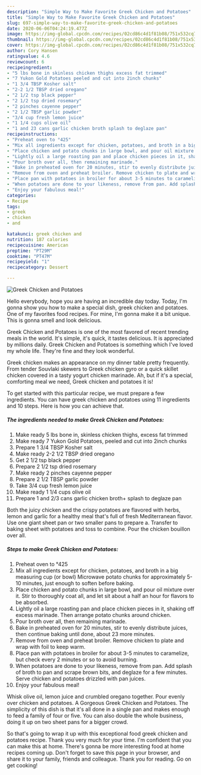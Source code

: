 ```yaml
---
description: "Simple Way to Make Favorite Greek Chicken and Potatoes"
title: "Simple Way to Make Favorite Greek Chicken and Potatoes"
slug: 697-simple-way-to-make-favorite-greek-chicken-and-potatoes
date: 2020-06-06T04:24:19.477Z
image: https://img-global.cpcdn.com/recipes/02cd86c4d1f81b08/751x532cq70/greek-chicken-and-potatoes-recipe-main-photo.jpg
thumbnail: https://img-global.cpcdn.com/recipes/02cd86c4d1f81b08/751x532cq70/greek-chicken-and-potatoes-recipe-main-photo.jpg
cover: https://img-global.cpcdn.com/recipes/02cd86c4d1f81b08/751x532cq70/greek-chicken-and-potatoes-recipe-main-photo.jpg
author: Cory Hansen
ratingvalue: 4.6
reviewcount: 6
recipeingredient:
- "5 lbs bone in skinless chicken thighs excess fat trimmed"
- "7 Yukon Gold Potatoes peeled and cut into 2inch chunks"
- "1 3/4 TBSP Kosher salt"
- "2-2 1/2 TBSP dried oregano"
- "2 1/2 tsp black pepper"
- "2 1/2 tsp dried rosemary"
- "2 pinches cayenne pepper"
- "2 1/2 TBSP garlic powder"
- "3/4 cup fresh lemon juice"
- "1 1/4 cups olive oil"
- "1 and 23 cans garlic chicken broth splash to deglaze pan"
recipeinstructions:
- "Preheat oven to °425"
- "Mix all ingredients except for chicken, potatoes, and broth in a big measuring cup (or bowl) Microwave potato chunks for approximately 5-10 minutes, just enough to soften before baking."
- "Place chicken and potato chunks in large bowl, and pour oil mixture over it. Stir to thoroughly coat all, and let sit about a half an hour for flavors to be absorbed."
- "Lightly oil a large roasting pan and place chicken pieces in it, shaking off excess marinade. Then arrange potato chunks around chicken."
- "Pour broth over all, then remaining marinade."
- "Bake in preheated oven for 20 minutes, stir to evenly distribute juices, then continue baking until done, about 23 more minutes."
- "Remove from oven and preheat broiler. Remove chicken to plate and wrap with foil to keep warm."
- "Place pan with potatoes in broiler for about 3-5 minutes to caramelize, but check every 2 minutes or so to avoid burning."
- "When potatoes are done to your likeness, remove from pan. Add splash of broth to pan and scrape brown bits, and deglaze for a few minutes. Serve chicken and potatoes drizzled with pan juices."
- "Enjoy your fabulous meal!"
categories:
- Recipe
tags:
- greek
- chicken
- and

katakunci: greek chicken and 
nutrition: 187 calories
recipecuisine: American
preptime: "PT29M"
cooktime: "PT47M"
recipeyield: "1"
recipecategory: Dessert

---
```



![Greek Chicken and Potatoes](https://img-global.cpcdn.com/recipes/02cd86c4d1f81b08/751x532cq70/greek-chicken-and-potatoes-recipe-main-photo.jpg)

Hello everybody, hope you are having an incredible day today. Today, I'm gonna show you how to make a special dish, greek chicken and potatoes. One of my favorites food recipes. For mine, I'm gonna make it a bit unique. This is gonna smell and look delicious.

Greek Chicken and Potatoes is one of the most favored of recent trending meals in the world. It's simple, it's quick, it tastes delicious. It is appreciated by millions daily. Greek Chicken and Potatoes is something which I've loved my whole life. They're fine and they look wonderful.

Greek chicken makes an appearance on my dinner table pretty frequently. From tender Souvlaki skewers to Greek chicken gyro or a quick skillet chicken covered in a tasty yogurt chicken marinade. Ah, but if it&#39;s a special, comforting meal we need, Greek chicken and potatoes it is!


To get started with this particular recipe, we must prepare a few ingredients. You can have greek chicken and potatoes using 11 ingredients and 10 steps. Here is how you can achieve that.

<!--inarticleads1-->

##### The ingredients needed to make Greek Chicken and Potatoes:

1. Make ready 5 lbs bone in, skinless chicken thighs, excess fat trimmed
1. Make ready 7 Yukon Gold Potatoes, peeled and cut into 2inch chunks
1. Prepare 1 3/4 TBSP Kosher salt
1. Make ready 2-2 1/2 TBSP dried oregano
1. Get 2 1/2 tsp black pepper
1. Prepare 2 1/2 tsp dried rosemary
1. Make ready 2 pinches cayenne pepper
1. Prepare 2 1/2 TBSP garlic powder
1. Take 3/4 cup fresh lemon juice
1. Make ready 1 1/4 cups olive oil
1. Prepare 1 and 2/3 cans garlic chicken broth+ splash to deglaze pan


Both the juicy chicken and the crispy potatoes are flavored with herbs, lemon and garlic for a healthy meal that&#39;s full of fresh Mediterranean flavor. Use one giant sheet pan or two smaller pans to prepare a. Transfer to baking sheet with potatoes and toss to combine. Pour the chicken bouillon over all. 

<!--inarticleads2-->

##### Steps to make Greek Chicken and Potatoes:

1. Preheat oven to °425
1. Mix all ingredients except for chicken, potatoes, and broth in a big measuring cup (or bowl) Microwave potato chunks for approximately 5-10 minutes, just enough to soften before baking.
1. Place chicken and potato chunks in large bowl, and pour oil mixture over it. Stir to thoroughly coat all, and let sit about a half an hour for flavors to be absorbed.
1. Lightly oil a large roasting pan and place chicken pieces in it, shaking off excess marinade. Then arrange potato chunks around chicken.
1. Pour broth over all, then remaining marinade.
1. Bake in preheated oven for 20 minutes, stir to evenly distribute juices, then continue baking until done, about 23 more minutes.
1. Remove from oven and preheat broiler. Remove chicken to plate and wrap with foil to keep warm.
1. Place pan with potatoes in broiler for about 3-5 minutes to caramelize, but check every 2 minutes or so to avoid burning.
1. When potatoes are done to your likeness, remove from pan. Add splash of broth to pan and scrape brown bits, and deglaze for a few minutes. Serve chicken and potatoes drizzled with pan juices.
1. Enjoy your fabulous meal!


Whisk olive oil, lemon juice and crumbled oregano together. Pour evenly over chicken and potatoes. A Gorgeous Greek Chicken and Potatoes. The simplicity of this dish is that it&#39;s all done in a single pan and makes enough to feed a family of four or five. You can also double the whole business, doing it up on two sheet pans for a bigger crowd. 

So that's going to wrap it up with this exceptional food greek chicken and potatoes recipe. Thank you very much for your time. I'm confident that you can make this at home. There's gonna be more interesting food at home recipes coming up. Don't forget to save this page in your browser, and share it to your family, friends and colleague. Thank you for reading. Go on get cooking!

